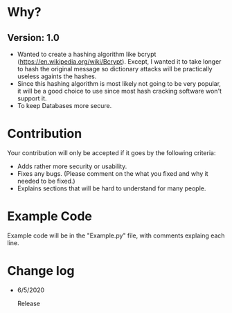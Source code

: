 # Why?
## Version: 1.0

* Wanted to create a hashing algorithm like bcrypt (https://en.wikipedia.org/wiki/Bcrypt). Except, I wanted it to take longer to hash the original message so dictionary attacks will be practically useless againts the hashes.
* Since this hashing algorithm is most likely not going to be very popular, it will be a good choice to use since most hash cracking software won't support it.
* To keep Databases more secure.
# Contribution

Your contribution will only be accepted if it goes by the following criteria:
* Adds rather more security or usability.
* Fixes any bugs. (Please comment on the what you fixed and why it needed to be fixed.)
* Explains sections that will be hard to understand for many people.
# Example Code

Example code will be in the "Example.py" file, with comments explaing each line.

# Change log

* 6/5/2020

&nbsp;&nbsp;&nbsp;&nbsp;&nbsp;&nbsp;Release
